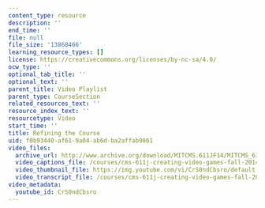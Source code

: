 ```yaml
---
content_type: resource
description: ''
end_time: ''
file: null
file_size: '13868466'
learning_resource_types: []
license: https://creativecommons.org/licenses/by-nc-sa/4.0/
ocw_type: ''
optional_tab_title: ''
optional_text: ''
parent_title: Video Playlist
parent_type: CourseSection
related_resources_text: ''
resource_index_text: ''
resourcetype: Video
start_time: ''
title: Refining the Course
uid: f0b93440-af61-9a04-ab6d-ba2affab9861
video_files:
  archive_url: http://www.archive.org/download/MITCMS.611JF14/MITCMS_611JF14_Refining_the_Course_300k.mp4
  video_captions_file: /courses/cms-611j-creating-video-games-fall-2014/8842b8e844df5d56a1e8075043b45361_CrS0ndCbsro.vtt
  video_thumbnail_file: https://img.youtube.com/vi/CrS0ndCbsro/default.jpg
  video_transcript_file: /courses/cms-611j-creating-video-games-fall-2014/3d39774a903fdd24492f133e168535dd_CrS0ndCbsro.pdf
video_metadata:
  youtube_id: CrS0ndCbsro
---
```

